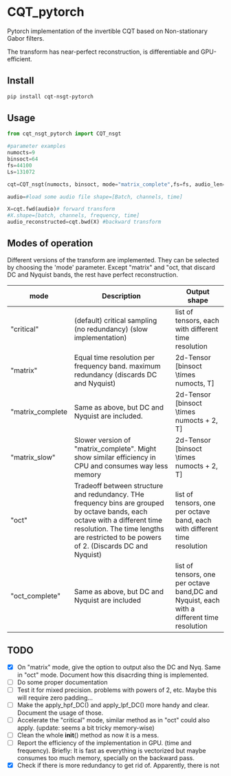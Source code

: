 # CQT_pytorch

Pytorch implementation of the invertible CQT based on Non-stationary Gabor filters.

The transform has near-perfect reconstruction, is differentiable and GPU-efficient.

## Install

```bash
pip install cqt-nsgt-pytorch
```
## Usage
```py
from cqt_nsgt_pytorch import CQT_nsgt

#parameter examples
numocts=9 
binsoct=64
fs=44100 
Ls=131072 

cqt=CQT_nsgt(numocts, binsoct, mode="matrix_complete",fs=fs, audio_len=Ls, device="cuda", dtype=torch.float32)

audio=#load some audio file shape=[Batch, channels, time]

X=cqt.fwd(audio)# forward transform
#X.shape=[batch, channels, frequency, time]
audio_reconstructed=cqt.bwd(X) #backward transform

```
## Modes of operation

Different versions of the transform are implemented. They can be selected by choosing the 'mode' parameter. Except "matrix" and "oct, that discard DC and Nyquist bands, the rest have perfect reconstruction.

mode          | Description  |  Output shape
------------- | ------------- | -------------
"critical"      | (default) critical sampling (no redundancy) (slow implementation) |  list of tensors, each with different time resolution 
"matrix"      |  Equal time resolution per frequency band. maximum redundancy (discards DC and Nyquist) | 2d-Tensor \[binsoct \times numocts, T\]
"matrix_complete  | Same as above, but DC and Nyquist are included.  | 2d-Tensor \[binsoct \times numocts + 2, T\]
"matrix_slow" | Slower version of "matrix_complete". Might show similar efficiency in CPU and consumes way less memory | 2d-Tensor \[binsoct \times numocts + 2, T\]
"oct" | Tradeoff between structure and redundancy. THe frequency bins are grouped by octave bands, each octave with a different time resolution. The time lengths are restricted to be powers of 2. (Discards DC and Nyquist) | list of tensors, one per octave band, each with different time resolution
"oct_complete" | Same as above, but DC and Nyquist are included | list of tensors, one per octave band,DC and Nyquist, each with a different time resolution



## TODO
- [x] On "matrix" mode, give the option to output also the DC and Nyq. Same in "oct" mode. Document how this disacrding thing is implemented.
- [ ] Do some proper documentation
- [ ] Test it for mixed precision. problems with powers of 2, etc. Maybe this will require zero padding...
- [ ] Make the apply_hpf_DC() and apply_lpf_DC() more handy and clear. Document the usage of those.
- [ ] Accelerate the "critical" mode, similar method as in "oct" could also apply. (update: seems a bit tricky memory-wise)
- [ ] Clean the whole __init__() method as now it is a mess. 
- [ ] Report the efficiency of the implementation in GPU. (time and frequency). Briefly: It is fast as everything is vectorized but maybe consumes too much memory, specially on the backward pass.
- [x] Check if there is more redundancy to get rid of. Apparently, there is not
